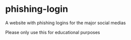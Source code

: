 # phishing-login
A website with phishing logins for the major social medias

Please only use this for educational purposes
